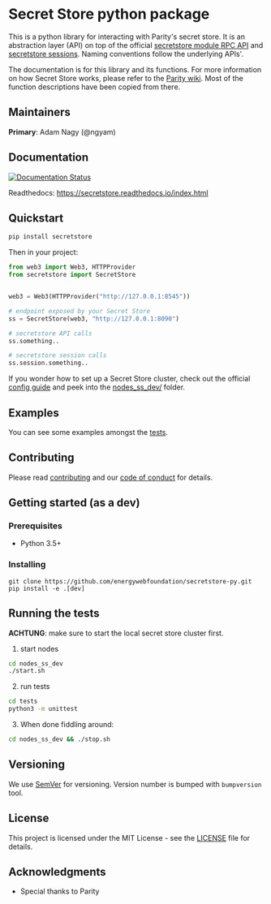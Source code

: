 # Secret Store python package
This is a python library for interacting with Parity's secret store.
It is an abstraction layer (API) on top of the official 
[secretstore module RPC API](https://wiki.parity.io/JSONRPC-secretstore-module) and
[secretstore sessions](https://wiki.parity.io/Secret-Store).
Naming conventions follow the underlying APIs'.

The documentation is for this library and its functions. For more information on 
how Secret Store works, please refer to the [Parity wiki](https://github.com/paritytech/wiki). 
Most of the function descriptions have been copied from there.

## Maintainers
**Primary**: Adam Nagy (@ngyam)

## Documentation

[![Documentation Status](https://readthedocs.org/projects/secretstore/badge/?version=latest)](https://secretstore.readthedocs.io/?badge=latest)

Readthedocs: https://secretstore.readthedocs.io/index.html

## Quickstart

```bash
pip install secretstore
```

Then in your project:

```python
from web3 import Web3, HTTPProvider
from secretstore import SecretStore


web3 = Web3(HTTPProvider("http://127.0.0.1:8545"))

# endpoint exposed by your Secret Store
ss = SecretStore(web3, "http://127.0.0.1:8090")

# secretstore API calls
ss.something..

# secretstore session calls
ss.session.something..

```

If you wonder how to set up a Secret Store cluster, check out the official [config guide](https://wiki.parity.io/Secret-Store-Configuration) and peek into the [nodes_ss_dev/](./nodes_ss_dev/) folder.

## Examples

You can see some examples amongst the [tests](tests/test_secretstore.py).

## Contributing

Please read [contributing](./CONTRIBUTING.md) and our [code of conduct](./CODE_OF_CONDUCT.md) for details.

## Getting started (as a dev)

### Prerequisites

 - Python 3.5+

### Installing

```
git clone https://github.com/energywebfoundation/secretstore-py.git
pip install -e .[dev]
```

## Running the tests

**ACHTUNG**: make sure to start the local secret store cluster first.

1. start nodes

``` bash
cd nodes_ss_dev
./start.sh
```

2. run tests 

```bash
cd tests
python3 -m unittest
```

3. When done fiddling around:

```bash
cd nodes_ss_dev && ./stop.sh
```


## Versioning

We use [SemVer](http://semver.org/) for versioning. Version number is bumped with `bumpversion` tool.

## License

This project is licensed under the MIT License - see the [LICENSE](./LICENSE) file for details.

## Acknowledgments

* Special thanks to Parity
